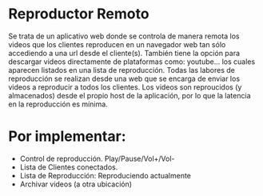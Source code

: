 # Reproductor Remoto
Se trata de un aplicativo web donde se controla de manera remota los videos que los clientes reproducen en un navegador web tan sólo accediendo a una url desde el cliente(s). También tiene la opción para descargar videos directamente de plataformas como: youtube... los cuales aparecen listados en una lista de reproducción. Todas las labores de reproducción se realizan desde una web que se encarga de enviar los videos a reproducir a todos los clientes.
Los videos son reproucidos (y almacenados) desde el propio host de la aplicación, por lo que la latencia en la reproducción es mínima.


# Por implementar:
- Control de reproducción. Play/Pause/Vol+/Vol-
- Lista de Clientes conectados.
- Lista de Reproducción: Reproduciendo actualmente
- Archivar videos (a otra ubicación)